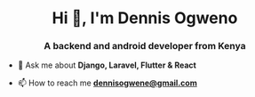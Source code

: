 
<h1 align="center">Hi 👋, I'm Dennis Ogweno</h1>
<h3 align="center">A backend and android developer from Kenya</h3>

- 💬 Ask me about **Django, Laravel, Flutter & React**

- 📫 How to reach me **dennisogwene@gmail.com**
